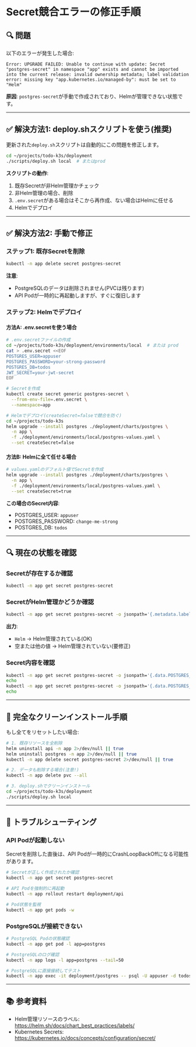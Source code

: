 # Secret競合エラーの修正手順

## 🔍 問題

以下のエラーが発生した場合:

```
Error: UPGRADE FAILED: Unable to continue with update: Secret "postgres-secret" in namespace "app" exists and cannot be imported into the current release: invalid ownership metadata; label validation error: missing key "app.kubernetes.io/managed-by": must be set to "Helm"
```

**原因**: `postgres-secret`が手動で作成されており、Helmが管理できない状態です。

---

## ✅ 解決方法1: deploy.shスクリプトを使う(推奨)

更新された`deploy.sh`スクリプトは自動的にこの問題を修正します。

```bash
cd ~/projects/todo-k3s/deployment
./scripts/deploy.sh local  # またはprod
```

**スクリプトの動作**:
1. 既存Secretが非Helm管理かチェック
2. 非Helm管理の場合、削除
3. `.env.secret`がある場合はそこから再作成、ない場合はHelmに任せる
4. Helmでデプロイ

---

## ✅ 解決方法2: 手動で修正

### ステップ1: 既存Secretを削除

```bash
kubectl -n app delete secret postgres-secret
```

**注意**:
- PostgreSQLのデータは削除されません(PVCは残ります)
- API Podが一時的に再起動しますが、すぐに復旧します

### ステップ2: Helmでデプロイ

#### 方法A: .env.secretを使う場合

```bash
# .env.secretファイルの作成
cd ~/projects/todo-k3s/deployment/environments/local  # または prod
cat > .env.secret <<EOF
POSTGRES_USER=appuser
POSTGRES_PASSWORD=your-strong-password
POSTGRES_DB=todos
JWT_SECRET=your-jwt-secret
EOF

# Secretを作成
kubectl create secret generic postgres-secret \
  --from-env-file=.env.secret \
  --namespace=app

# Helmでデプロイ(createSecret=falseで競合を防ぐ)
cd ~/projects/todo-k3s
helm upgrade --install postgres ./deployment/charts/postgres \
  -n app \
  -f ./deployment/environments/local/postgres-values.yaml \
  --set createSecret=false
```

#### 方法B: Helmに全て任せる場合

```bash
# values.yamlのデフォルト値でSecretを作成
helm upgrade --install postgres ./deployment/charts/postgres \
  -n app \
  -f ./deployment/environments/local/postgres-values.yaml \
  --set createSecret=true
```

**この場合のSecret内容**:
- POSTGRES_USER: `appuser`
- POSTGRES_PASSWORD: `change-me-strong`
- POSTGRES_DB: `todos`

---

## 🔍 現在の状態を確認

### Secretが存在するか確認

```bash
kubectl -n app get secret postgres-secret
```

### SecretがHelm管理かどうか確認

```bash
kubectl -n app get secret postgres-secret -o jsonpath='{.metadata.labels.app\.kubernetes\.io/managed-by}'
```

**出力**:
- `Helm` → Helm管理されている(OK)
- 空または他の値 → Helm管理されていない(要修正)

### Secret内容を確認

```bash
kubectl -n app get secret postgres-secret -o jsonpath='{.data.POSTGRES_USER}' | base64 -d
echo
kubectl -n app get secret postgres-secret -o jsonpath='{.data.POSTGRES_DB}' | base64 -d
echo
```

---

## 📝 完全なクリーンインストール手順

もし全てをリセットしたい場合:

```bash
# 1. 既存リソースを全削除
helm uninstall api -n app 2>/dev/null || true
helm uninstall postgres -n app 2>/dev/null || true
kubectl -n app delete secret postgres-secret 2>/dev/null || true

# 2. データも削除する場合(注意!)
kubectl -n app delete pvc --all

# 3. deploy.shでクリーンインストール
cd ~/projects/todo-k3s/deployment
./scripts/deploy.sh local
```

---

## 🚨 トラブルシューティング

### API Podが起動しない

Secretを削除した直後は、API Podが一時的にCrashLoopBackOffになる可能性があります。

```bash
# Secretが正しく作成されたか確認
kubectl -n app get secret postgres-secret

# API Podを強制的に再起動
kubectl -n app rollout restart deployment/api

# Pod状態を監視
kubectl -n app get pods -w
```

### PostgreSQLが接続できない

```bash
# PostgreSQL Podの状態確認
kubectl -n app get pod -l app=postgres

# PostgreSQLのログ確認
kubectl -n app logs -l app=postgres --tail=50

# PostgreSQLに直接接続してテスト
kubectl -n app exec -it deployment/postgres -- psql -U appuser -d todos -c "SELECT NOW();"
```

---

## 📚 参考資料

- Helm管理リソースのラベル: https://helm.sh/docs/chart_best_practices/labels/
- Kubernetes Secrets: https://kubernetes.io/docs/concepts/configuration/secret/

